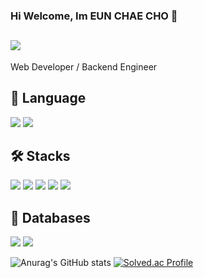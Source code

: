 ### Hi Welcome, Im EUN CHAE CHO 👋

## <div><img src="https://capsule-render.vercel.app/api?type=waving&color=auto&height=200&section=header&text=EUN-CHAE&fontSize=90" /></div>

Web Developer / Backend Engineer

## 🌱 Language
<img src="https://img.shields.io/badge/Java-CC0000?style=flat-square&logo=&logoColor=white"/> <img src="https://img.shields.io/badge/JavaScript-F7DF1E?style=flat-square&logo=jss&logoColor=white"/>


## 🛠️ Stacks
<img src="https://img.shields.io/badge/Spring-6DB33F?style=flat-square&logo=spring&logoColor=white"/> <img src="https://img.shields.io/badge/Springboot-DB33F?style=flat-square&logo=springboot&logoColor=white"/> <img src="https://img.shields.io/badge/JPA-DB33F?style=flat-square&logo=springboot&logoColor=white"/> <img src="https://img.shields.io/badge/html5-E34F26?style=flat-square&logo=html5&logoColor=white"/> <img src="https://img.shields.io/badge/css3-1572B6?style=flat-square&logo=css3&logoColor=white"/> 
## 💾 Databases
<img src="https://img.shields.io/badge/mysql-4479A1?style=flat-square&logo=MySQL&logoColor=white"/> <img src="https://img.shields.io/badge/oracle-F80000?style=flat-square&logo=oracle&logoColor=white"/>

![Anurag's GitHub stats](https://github-readme-stats.vercel.app/api?username=eunchae01&show_icons=true&theme=radical) 
[![Solved.ac Profile](http://mazassumnida.wtf/api/v2/generate_badge?boj=eunchae01)](https://solved.ac/eunchae01/)
<!--
**gsandoo/gsandoo** is a ✨ _special_ ✨ repository because its `README.md` (this file) appears on your GitHub profile.

Here are some ideas to get you started:

- 🔭 I’m currently working on ...
- 🌱 I’m currently learning ...
- 👯 I’m looking to collaborate on ...
- 🤔 I’m looking for help with ...
- 💬 Ask me about ...
- 📫 How to reach me: ...
- 😄 Pronouns: ...
- ⚡ Fun fact: ...
-->
